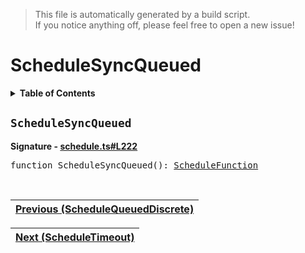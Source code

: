 > This file is automatically generated by a build script.<br>If you notice anything off, please feel free to open a new issue!

# ScheduleSyncQueued

<details><summary><b>Table of Contents</b></summary>

1. [<code>ScheduleSyncQueued</code>](#ScheduleSyncQueued)</details>

## <a name="ScheduleSyncQueued"></a><code>ScheduleSyncQueued</code>

<b>Signature - [schedule.ts#L222](..\/..\/packages\/core\/src\/schedule.ts#L222)</b>

<pre>function ScheduleSyncQueued(): <a href="00-ScheduleFunction.md#ScheduleFunction">ScheduleFunction</a></pre><br>

| [Previous \(ScheduleQueuedDiscrete\)](04-ScheduleQueuedDiscrete.md#readme) |
| --- |

<div align="right">

| [Next \(ScheduleTimeout\)](06-ScheduleTimeout.md#readme) |
| --- |
</div>
